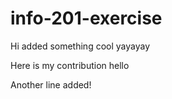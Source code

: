 # info-201-exercise

Hi  added something cool yayayay

Here is my contribution hello

Another line added!

